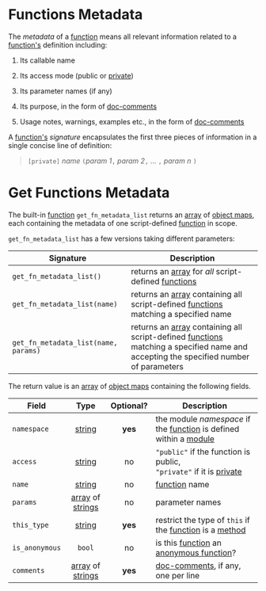 Functions Metadata
==================
The _metadata_ of a [function](../functions/functions.md) means all relevant information related to a
[function's](../functions/functions.md) definition including:

1. Its callable name

2. Its access mode (public or [private](../modules/export.md))

3. Its parameter names (if any)

4. Its purpose, in the form of [doc-comments](../meta/comments.md)

5. Usage notes, warnings, examples etc., in the form of [doc-comments](../meta/comments.md)

A [function's](../functions/functions.md) _signature_ encapsulates the first three pieces of information in a
single concise line of definition:

> `[private]` _name_ `(`_param 1_`,` _param 2_`,` ... `,` _param n_ `)`


Get Functions Metadata
======================

The built-in [function](../functions/functions.md) `get_fn_metadata_list` returns an [array](../arrays) of [object
maps](types/object-maps.md), each containing the metadata of one script-defined [function](../functions/functions.md)
in scope.

`get_fn_metadata_list` has a few versions taking different parameters:

| Signature                            | Description                                                                                                                                                      |
| ------------------------------------ | ---------------------------------------------------------------------------------------------------------------------------------------------------------------- |
| `get_fn_metadata_list()`             | returns an [array](../types/arrays.md) for _all_ script-defined [functions](../functions/functions.md)                                                                                 |
| `get_fn_metadata_list(name)`         | returns an [array](../types/arrays.md) containing all script-defined [functions](../functions/functions.md) matching a specified name                                                  |
| `get_fn_metadata_list(name, params)` | returns an [array](../types/arrays.md) containing all script-defined [functions](../functions/functions.md) matching a specified name and accepting the specified number of parameters |

The return value is an [array](../types/arrays.md) of [object maps](../types/object-maps.md) containing the following fields.

| Field          |                       Type                        | Optional? | Description                                                                                                     |
| -------------- | :-----------------------------------------------: | :-------: |-----------------------------------------------------------------------------------------------------------------|
| `namespace`    |            [string](../types/strings-chars.md)             |  **yes**  | the module _namespace_ if the [function](../functions/functions.md) is defined within a [module](../modules/index.md) |
| `access`       |            [string](../types/strings-chars.md)             |    no     | `"public"` if the function is public,<br/>`"private"` if it is [private](../modules/export.md)                     |
| `name`         |            [string](../types/strings-chars.md)             |    no     | [function](../functions/functions.md) name                                                                         |
| `params`       | [array](../types/arrays.md) of [strings](../types/strings-chars.md) |    no     | parameter names                                                                                                 |
| `this_type`    |            [string](../types/strings-chars.md)             |  **yes**  | restrict the type of `this` if the [function](../functions/functions.md) is a [method](../functions/fn-method.md)     |
| `is_anonymous` |                      `bool`                       |    no     | is this [function](../functions/functions.md) an [anonymous function](../functions/fn-closure.md)?                              |
| `comments`     | [array](../types/arrays.md) of [strings](../types/strings-chars.md) |  **yes**  | [doc-comments](../meta/comments.md), if any, one per line                                                               |
